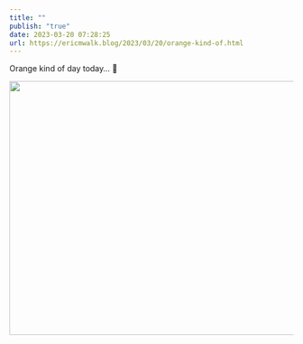 ```yaml
---
title: ""
publish: "true"
date: 2023-03-20 07:28:25
url: https://ericmwalk.blog/2023/03/20/orange-kind-of.html
---
```


Orange kind of day today… 🧡


<img src="uploads/2023/8f5162a02a.jpg" width="600" height="450" alt="">